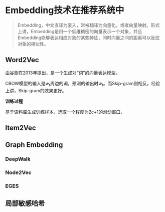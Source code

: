 # Embedding技术在推荐系统中

> Embedding，中文直译为嵌入，常被翻译为向量化，或者向量映射。形式上讲，Embedding是用一个低维稠密的向量表示一个对象，并且Embedding能够表达相应对象的某些特征，同时向量之间的距离可以反应对象的相似性。

## Word2Vec

由谷歌在2013年提出，是一个生成对“词”的向量表达模型。

CBOW模型的输入是$w_t$周边的词，预测的输出时$w_t$。而Skip-gram则相反，经验上讲，Skip-gram的效果更好。



**训练过程**

基于语料库生成训练样本，选取一个程度为2c+1的滑动窗口，



## Item2Vec





## Graph Embedding

 ### DeepWalk



### Node2Vec



### EGES







## 局部敏感哈希

